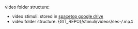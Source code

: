 video folder structure:
* video stimuli: stored in [spacetop google drive](https://drive.google.com/drive/folders/0Bz_7i4_xnuQ3fjNoMjJ2Z1VzcjgxWklmV01hdktpdElRbFFoVXVCdEtLRmEzOC1waXR2U1E?ths=true&resourcekey=0-KFBOW53cLTegq1qFVI23Tw)
* video folder structure: {GIT_REPO}/stimuli/videos/ses-*/*.mp4
